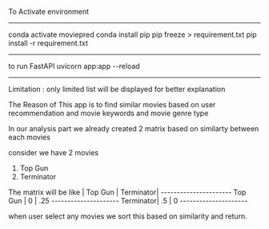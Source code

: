 To Activate environment 
***********************************
conda activate moviepred
conda install pip
pip freeze > requirement.txt
pip install -r requirement.txt
**************************************
to run FastAPI 
uvicorn app:app --reload
**************************************
Limitation : only limited list will be displayed for better explanation

The Reason  of This app is to find similar movies  based on user recommendation and movie keywords and movie genre type

In our analysis part we already created 2  matrix based on similarty between each movies

consider we have 2 movies 
1) Top Gun
2) Terminator

The matrix will be like 
          | Top Gun | Terminator|
          ----------------------
Top Gun   |    0    |   .25
           ---------------------
Terminator|   .5     |    0
          ---------------------

when user select any movies we sort this based on similarity and return.